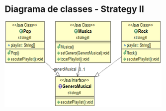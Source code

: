 # Diagrama de classes - Strategy II
<img src = 'https://github.com/AnaCarolinaNeves/Bertoti/blob/main/Engenharia%20de%20Software%20III/Strategy%20II/diagrama/diagrama-strategyII.png' height='280'>
